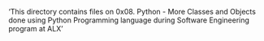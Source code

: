 ‘This directory contains files on 0x08. Python - More Classes and Objects done using Python Programming language during Software Engineering program at ALX’
